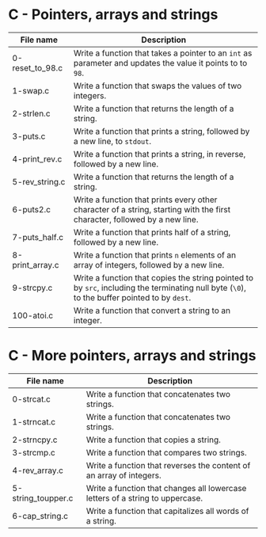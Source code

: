 # C - Pointers, arrays and strings

| File name       | Description                                                                                                                                  |
| --------------- | -------------------------------------------------------------------------------------------------------------------------------------------- |
| 0-reset_to_98.c | Write a function that takes a pointer to an `int` as parameter and updates the value it points to to `98`.                                   |
| 1-swap.c        | Write a function that swaps the values of two integers.                                                                                      |
| 2-strlen.c      | Write a function that returns the length of a string.                                                                                        |
| 3-puts.c        | Write a function that prints a string, followed by a new line, to `stdout`.                                                                  |
| 4-print_rev.c   | Write a function that prints a string, in reverse, followed by a new line.                                                                   |
| 5-rev_string.c  | Write a function that returns the length of a string.                                                                                        |
| 6-puts2.c       | Write a function that prints every other character of a string, starting with the first character, followed by a new line.                   |
| 7-puts_half.c   | Write a function that prints half of a string, followed by a new line.                                                                       |
| 8-print_array.c | Write a function that prints `n` elements of an array of integers, followed by a new line.                                                   |
| 9-strcpy.c      | Write a function that copies the string pointed to by `src`, including the terminating null byte (`\0`), to the buffer pointed to by `dest`. |
| 100-atoi.c      | Write a function that convert a string to an integer.                                                                                        |

# C - More pointers, arrays and strings

| File name          | Description                                                                   |
| ------------------ | ----------------------------------------------------------------------------- |
| 0-strcat.c         | Write a function that concatenates two strings.                               |
| 1-strncat.c        | Write a function that concatenates two strings.                               |
| 2-strncpy.c        | Write a function that copies a string.                                        |
| 3-strcmp.c         | Write a function that compares two strings.                                   |
| 4-rev_array.c      | Write a function that reverses the content of an array of integers.           |
| 5-string_toupper.c | Write a function that changes all lowercase letters of a string to uppercase. |
| 6-cap_string.c     | Write a function that capitalizes all words of a string.                      |
